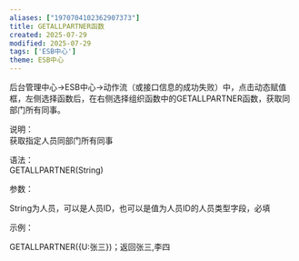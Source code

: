 ```yaml
---
aliases: ["1970704102362907373"]
title: GETALLPARTNER函数
created: 2025-07-29
modified: 2025-07-29
tags: ['ESB中心']
theme: ESB中心
---
```


后台管理中心->ESB中心->动作流（或接口信息的成功失败）中，点击动态赋值框，左侧选择函数后，在右侧选择组织函数中的GETALLPARTNER函数，获取同部门所有同事。

说明：  
获取指定人员同部门所有同事

语法：  
GETALLPARTNER(String)

参数：

String为人员，可以是人员ID，也可以是值为人员ID的人员类型字段，必填

示例：

GETALLPARTNER({U:张三})；返回张三,李四